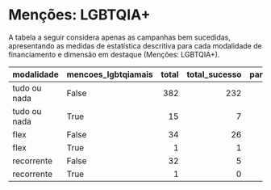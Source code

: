 # Menções: LGBTQIA+

A tabela a seguir considera apenas as campanhas bem sucedidas, apresentando as medidas
de estatística descritiva para cada modalidade de financiamento e dimensão em destaque
(Menções: LGBTQIA+).

| modalidade   | mencoes_lgbtqiamais   |   total |   total_sucesso |   particip |   taxa_sucesso |   valor_sucesso |   media_sucesso |   std_sucesso |   min_sucesso |   max_sucesso |
|:-------------|:----------------------|--------:|----------------:|-----------:|---------------:|----------------:|----------------:|--------------:|--------------:|--------------:|
| tudo ou nada | False                 |     382 |             232 |       96,2 |           60,7 |      4.531.346,11 |        19.531,66 |      15.067,16 |        413,39 |      90.252,06 |
| tudo ou nada | True                  |      15 |               7 |        3,8 |           46,7 |       116.296,35 |        16.613,76 |       7.757,57 |       7.615,56 |      26.417,95 |
| flex         | False                 |      34 |              26 |       97,1 |           76,5 |       198.275,64 |         7.625,99 |      16.198,71 |         25,11 |      79.806,29 |
| flex         | True                  |       1 |               1 |        2,9 |          100,0 |         1.629,97 |         1.629,97 |          0,00 |       1.629,97 |       1.629,97 |
| recorrente   | False                 |      32 |               5 |       97,0 |           15,6 |          301,40 |           60,28 |         60,43 |          5,06 |        160,00 |
| recorrente   | True                  |       1 |               0 |        3,0 |            0,0 |            0,00 |            0,00 |          0,00 |          0,00 |          0,00 |
